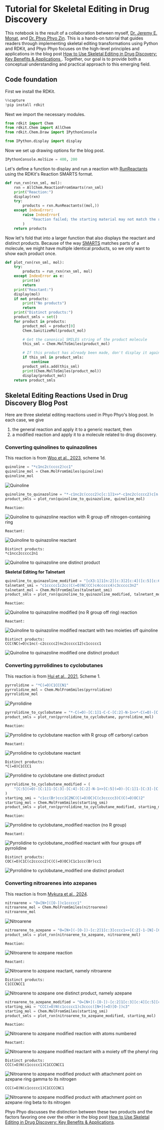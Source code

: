 # Tutorial for Skeletal Editing in Drug Discovery

This notebook is the result of a collaboration between myself, [Dr. Jeremy E. Monat](https://www.linkedin.com/in/jemonat/), and [Dr. Phyo Phyo Zin](https://www.linkedin.com/in/phyophyokyawzin/). This is a hands-on tutorial that guides readers through implementing skeletal editing transformations using Python and RDKit, and Phyo Phyo focuses on the high-level principles and applications in the blog post [How to Use Skeletal Editing in Drug Discovery: Key Benefits & Applications
](https://drzinph.com/skeletal-editing-in-drug-discovery-applications-and-challenges/). Together, our goal is to provide both a conceptual understanding and practical approach to this emerging field.

## Code foundation

First we install the RDKit.


```python
%%capture
!pip install rdkit
```

Next we import the necessary modules.


```python
from rdkit import Chem
from rdkit.Chem import AllChem
from rdkit.Chem.Draw import IPythonConsole

from IPython.display import display
```

Now we set up drawing options for the blog post.


```python
IPythonConsole.molSize = 400, 200
```

Let's define a function to display and run a reaction with [RunReactants](https://www.rdkit.org/docs/source/rdkit.Chem.rdChemReactions.html#rdkit.Chem.rdChemReactions.ChemicalReaction.RunReactants) using the RDKit's Reaction SMARTS format.


```python
def run_rxn(rxn_sml, mol):
    rxn = AllChem.ReactionFromSmarts(rxn_sml)
    print("Reaction:")
    display(rxn)
    try:
        products = rxn.RunReactants((mol,))
    except IndexError:
        raise IndexError(
            "Reaction failed; the starting material may not match the reaction SMARTS"
        )
    return products
```

Now let's fold that into a larger function that also displays the reactant and distinct products. Because of the way [SMARTS](https://en.wikipedia.org/wiki/SMILES_arbitrary_target_specification) matches parts of a molecule, we might have multiple identical products, so we only want to show each product once.


```python
def plot_rxn(rxn_sml, mol):
    try:
        products = run_rxn(rxn_sml, mol)
    except IndexError as e:
        print(e)
        return
    print("Reactant:")
    display(mol)
    if not products:
        print("No products")
        return
    print("Distinct products:")
    product_smls = set()
    for product in products:
        product_mol = product[0]
        Chem.SanitizeMol(product_mol)

        # Get the canonical SMILES string of the product molecule
        this_sml = Chem.MolToSmiles(product_mol)

        # If this product has already been made, don't display it again
        if this_sml in product_smls:
            continue
        product_smls.add(this_sml)
        print(Chem.MolToSmiles(product_mol))
        display(product_mol)
    return product_smls
```

## Skeletal Editing Reactions Used in Drug Discovery Blog Post

Here are three skeletal editing reactions used in Phyo Phyo's blog post. In each case, we give

1.   the general reaction and apply it to a generic reactant, then
2.   a modified reaction and apply it to a molecule related to drug discovery.



### Converting quinolines to quinazolines

This reaction is from [Woo et al., 2023](https://pubmed.ncbi.nlm.nih.gov/37914946/), scheme 1d.


```python
quinoline = "*c1nc2c(cccc2)cc1"
quinoline_mol = Chem.MolFromSmiles(quinoline)
quinoline_mol
```




    
![Quinoline](/images/2025-04-22-Skeletal-Editing_files/2025-04-22-Skeletal-Editing_17_0.png)
    




```python
quinoline_to_quinazoline = "*-c1nc2c(cccc2)c[c:1]1>>*-c1nc2c(cccc2)c[n:1]1"
product_smls = plot_rxn(quinoline_to_quinazoline, quinoline_mol)
```

    Reaction:



    
![Quinoline to quinazoline reaction with R group off nitrogen-containing ring](/images/2025-04-22-Skeletal-Editing_files/2025-04-22-Skeletal-Editing_18_1.png)
    


    Reactant:



    
![Quinoline to quinazoline reactant](/images/2025-04-22-Skeletal-Editing_files/2025-04-22-Skeletal-Editing_18_3.png)
    


    Distinct products:
    *c1ncc2ccccc2n1



    
![Quinoline to quinazoline one distinct product](/images/2025-04-22-Skeletal-Editing_files/2025-04-22-Skeletal-Editing_18_5.png)
    


**Skeletal Editing for Talnetant**


```python
quinoline_to_quinazoline_modified = "[cX3:1]1[n:2][c:3]2[c:4]([c:5][c:6][c:7][c:8]2)[c:9][c:10]1>>[cX3:1]1[n:2][c:3]2[c:4]([c:5][c:6][c:7][c:8]2)[c:9][n:10]1"
talnetant_smi = "c1ccccc1c2cc(C(=O)NC(CC)c4ccccc4)c3ccccc3n2"
talnetant_mol = Chem.MolFromSmiles(talnetant_smi)
product_smls = plot_rxn(quinoline_to_quinazoline_modified, talnetant_mol)
```

    Reaction:



    
![Quinoline to quinazoline modified (no R group off ring) reaction](/images/2025-04-22-Skeletal-Editing_files/2025-04-22-Skeletal-Editing_20_1.png)
    


    Reactant:



    
![Quinoline to quinazoline modified reactant with two moieties off quinoline](/images/2025-04-22-Skeletal-Editing_files/2025-04-22-Skeletal-Editing_20_3.png)
    


    Distinct products:
    CCC(NC(=O)c1nc(-c2ccccc2)nc2ccccc12)c1ccccc1



    
![Quinoline to quinazoline modified one distinct product](/images/2025-04-22-Skeletal-Editing_files/2025-04-22-Skeletal-Editing_20_5.png)
    


### Converting pyrrolidines to cyclobutanes

This reaction is from [Hui et al., 2021](https://pmc.ncbi.nlm.nih.gov/articles/PMC8603356/), Scheme 1.


```python
pyrrolidine = "*C(=O)C1CCCN1"
pyrrolidine_mol = Chem.MolFromSmiles(pyrrolidine)
pyrrolidine_mol
```




    
![Pyrrolidine](/images/2025-04-22-Skeletal-Editing_files/2025-04-22-Skeletal-Editing_23_0.png)
    




```python
pyrrolidine_to_cyclobutane = "*-C(=O)-[C:1]1-C-C-[C:2]-N-1>>*-C(=O)-[C:1]1-C-C-[C:2]-1"
product_smls = plot_rxn(pyrrolidine_to_cyclobutane, pyrrolidine_mol)
```

    Reaction:



    
![Pyrrolidine to cyclobutane reaction with R group off carbonyl carbon](/images/2025-04-22-Skeletal-Editing_files/2025-04-22-Skeletal-Editing_24_1.png)
    


    Reactant:



    
![Pyrrolidine to cyclobutane reactant](/images/2025-04-22-Skeletal-Editing_files/2025-04-22-Skeletal-Editing_24_3.png)
    


    Distinct products:
    *C(=O)C1CCC1



    
![Pyrrolidine to cyclobutane one distinct product](/images/2025-04-22-Skeletal-Editing_files/2025-04-22-Skeletal-Editing_24_5.png)
    



```python
pyrrolidine_to_cyclobutane_modified = (
    "[C:5](=O)-[C:1]1-[C:3]-[C:4]-[C:2]-N-1>>[C:5](=O)-[C:1]1-[C:3]-[C:4]-[C:2]-1"
)
starting_smi = "c1cc(Br)ccc1C2NC(C(=O)OC)C(c3ccccc3)C(C(=O)OC)2"
starting_mol = Chem.MolFromSmiles(starting_smi)
product_smls = plot_rxn(pyrrolidine_to_cyclobutane_modified, starting_mol)
```

    Reaction:



    
![Pyrrolidine to cyclobutane_modified reaction (no R group)](/images/2025-04-22-Skeletal-Editing_files/2025-04-22-Skeletal-Editing_25_1.png)
    


    Reactant:



    
![Pyrrolidine to cyclobutane_modified reactant with four groups off pyrrolidine](/images/2025-04-22-Skeletal-Editing_files/2025-04-22-Skeletal-Editing_25_3.png)
    


    Distinct products:
    COC(=O)C1C(c2ccccc2)C(C(=O)OC)C1c1ccc(Br)cc1



    
![Pyrrolidine to cyclobutane_modified one distinct product](/images/2025-04-22-Skeletal-Editing_files/2025-04-22-Skeletal-Editing_25_5.png)
    


### Converting nitroarenes into azepanes

This reaction is from [Mykura et al., 2024](https://www.nature.com/articles/s41557-023-01429-1).


```python
nitroarene = "O=[N+]([O-])c1ccccc1"
nitroarene_mol = Chem.MolFromSmiles(nitroarene)
nitroarene_mol
```




    
![Nitroarene](/images/2025-04-22-Skeletal-Editing_files/2025-04-22-Skeletal-Editing_28_0.png)
    




```python
nitroarene_to_azepane = "O=[N+](-[O-])-[c:2]1[c:3]cccc1>>[C:2]-1-[N]-[C:3]-C-C-C-C1"
product_smls = plot_rxn(nitroarene_to_azepane, nitroarene_mol)
```

    Reaction:



    
![Nitroarene to azepane reaction](/images/2025-04-22-Skeletal-Editing_files/2025-04-22-Skeletal-Editing_29_1.png)
    


    Reactant:



    
![Nitroarene to azepane reactant, namely nitroarene](/images/2025-04-22-Skeletal-Editing_files/2025-04-22-Skeletal-Editing_29_3.png)
    


    Distinct products:
    C1CCCNCC1



    
![Nitroarene to azepane one distinct product, namely azepane](/images/2025-04-22-Skeletal-Editing_files/2025-04-22-Skeletal-Editing_29_5.png)
    



```python
nitroarene_to_azepane_modified = "O=[N+](-[O-])-[c:2]1[c:3][c:4][c:5][c:6][c:7]1>>[C:2]-1-[N]-[C:3]-[C:4]-[C:5]-[C:6]-[C:7]1"
starting_smi = "CCC(=O)N(c1ccccc1)c3cccc([N+](=O)[O-])c3"
starting_mol = Chem.MolFromSmiles(starting_smi)
product_smls = plot_rxn(nitroarene_to_azepane_modified, starting_mol)
```

    Reaction:



    
![Nitroarene to azepane modified reaction with atoms numbered](/images/2025-04-22-Skeletal-Editing_files/2025-04-22-Skeletal-Editing_30_1.png)
    


    Reactant:



    
![Nitroarene to azepane modified reactant with a moiety off the phenyl ring](/images/2025-04-22-Skeletal-Editing_files/2025-04-22-Skeletal-Editing_30_3.png)
    


    Distinct products:
    CCC(=O)N(c1ccccc1)C1CCCNCC1



    
![Nitroarene to azepane modified product with attachment point on azepane ring gamma to its nitrogen](/images/2025-04-22-Skeletal-Editing_files/2025-04-22-Skeletal-Editing_30_5.png)
    


    CCC(=O)N(c1ccccc1)C1CCCCNC1



    
![Nitroarene to azepane modified product with attachment point on azepane ring beta to its nitrogen](/images/2025-04-22-Skeletal-Editing_files/2025-04-22-Skeletal-Editing_30_7.png)
    


Phyo Phyo discusses the distinction between these two products and the factors favoring one over the other in the blog post [How to Use Skeletal Editing in Drug Discovery: Key Benefits & Applications](https://drzinph.com/skeletal-editing-in-drug-discovery-applications-and-challenges/).
